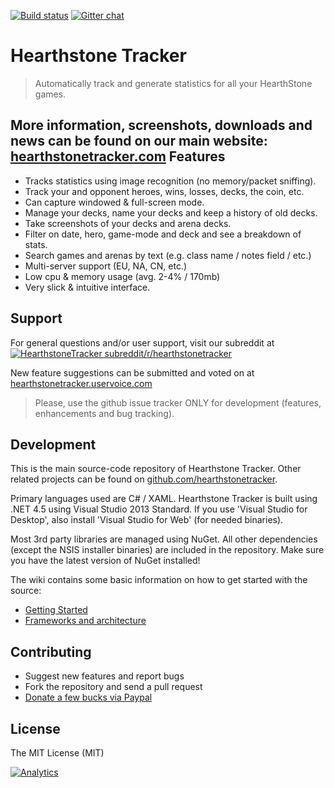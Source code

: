 [![Build status](https://ci.appveyor.com/api/projects/status/dsn7ujwtsyluqxrw/branch/master)](https://ci.appveyor.com/project/remcoros/hearthstonetracker/branch/master)
[![Gitter chat](https://badges.gitter.im/HearthstoneTracker/HearthstoneTracker.png)](https://gitter.im/HearthstoneTracker/HearthstoneTracker)

Hearthstone Tracker 
=========

> Automatically track and generate statistics for all your HearthStone games.

More information, screenshots, downloads and news can be found on our main website: [hearthstonetracker.com](http://hearthstonetracker.com)
Features
----

 - Tracks statistics using image recognition (no memory/packet sniffing).
 - Track your and opponent heroes, wins, losses, decks, the coin, etc.
 - Can capture windowed & full-screen mode.
 - Manage your decks, name your decks and keep a history of old decks.
 - Take screenshots of your decks and arena decks.
 - Filter on date, hero, game-mode and deck and see a breakdown of stats.
 - Search games and arenas by text (e.g. class name / notes field / etc.)
 - Multi-server support (EU, NA, CN, etc.)
 - Low cpu & memory usage (avg. 2-4% / 170mb)
 - Very slick & intuitive interface.

Support
----
For general questions and/or user support, visit our subreddit at [![HearthstoneTracker subreddit](https://www.reddit.com/static/spreddit5.gif)/r/hearthstonetracker](http://reddit.com/r/hearthstonetracker)

New feature suggestions can be submitted and voted on at [hearthstonetracker.uservoice.com](http://hearthstonetracker.uservoice.com)

> Please, use the github issue tracker ONLY for development (features, enhancements and bug tracking).


Development
----
This is the main source-code repository of Hearthstone Tracker. Other related projects can be found on [github.com/hearthstonetracker](https://github.com/hearthstonetracker).

Primary languages used are C# / XAML. Hearthstone Tracker is built using .NET 4.5 using Visual Studio 2013 Standard. If you use 'Visual Studio for Desktop', also install 'Visual Studio for Web' (for needed binaries).

Most 3rd party libraries are managed using NuGet. All other dependencies (except the NSIS installer binaries) are included in the repository. Make sure you have the latest version of NuGet installed!

The wiki contains some basic information on how to get started with the source:

 - [Getting Started](https://github.com/HearthstoneTracker/HearthstoneTracker/wiki/Getting-Started) 
 - [Frameworks and architecture](https://github.com/HearthstoneTracker/HearthstoneTracker/wiki/Frameworks-and-architecture)


Contributing
----

 - Suggest new features and report bugs
 - Fork the repository and send a pull request
 - [Donate a few bucks via Paypal](https://www.paypal.com/cgi-bin/webscr?cmd=_s-xclick&hosted_button_id=C9622EYVGXT48)

License
----

The MIT License (MIT)

[![Analytics](https://ga-beacon.appspot.com/UA-46945463-7/HearthstoneTracker/README?pixel)](https://github.com/igrigorik/ga-beacon)
